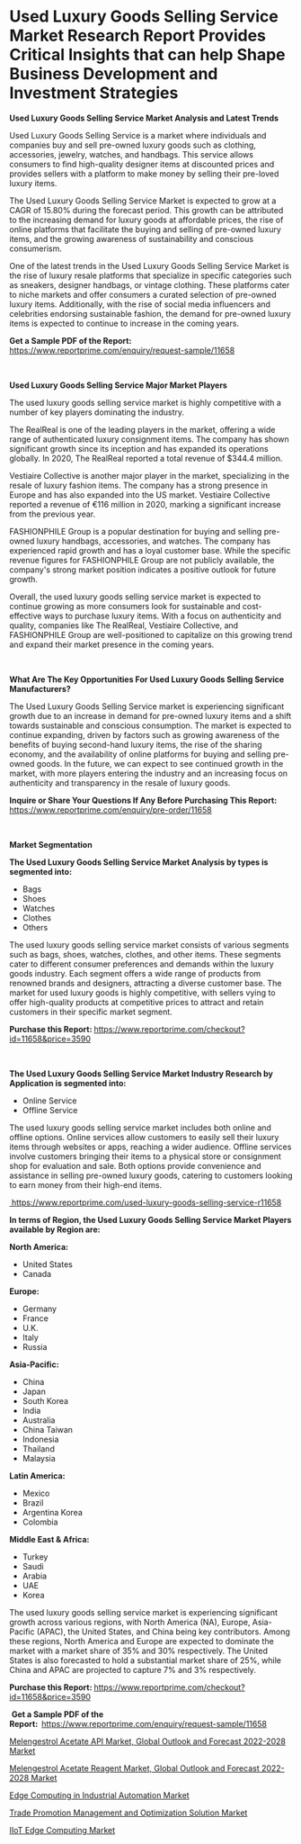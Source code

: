 <p><h1>Used Luxury Goods Selling Service Market Research Report Provides Critical Insights that can help Shape Business Development and Investment Strategies</h1></p><p><strong>Used Luxury Goods Selling Service Market Analysis and Latest Trends</strong></p>
<p><p>Used Luxury Goods Selling Service is a market where individuals and companies buy and sell pre-owned luxury goods such as clothing, accessories, jewelry, watches, and handbags. This service allows consumers to find high-quality designer items at discounted prices and provides sellers with a platform to make money by selling their pre-loved luxury items.</p><p>The Used Luxury Goods Selling Service Market is expected to grow at a CAGR of 15.80% during the forecast period. This growth can be attributed to the increasing demand for luxury goods at affordable prices, the rise of online platforms that facilitate the buying and selling of pre-owned luxury items, and the growing awareness of sustainability and conscious consumerism.</p><p>One of the latest trends in the Used Luxury Goods Selling Service Market is the rise of luxury resale platforms that specialize in specific categories such as sneakers, designer handbags, or vintage clothing. These platforms cater to niche markets and offer consumers a curated selection of pre-owned luxury items. Additionally, with the rise of social media influencers and celebrities endorsing sustainable fashion, the demand for pre-owned luxury items is expected to continue to increase in the coming years.</p></p>
<p><strong>Get a Sample PDF of the Report:&nbsp;</strong> <a href="https://www.reportprime.com/enquiry/request-sample/11658">https://www.reportprime.com/enquiry/request-sample/11658</a></p>
<p>&nbsp;</p>
<p><strong>Used Luxury Goods Selling Service Major Market Players</strong></p>
<p><p>The used luxury goods selling service market is highly competitive with a number of key players dominating the industry. </p><p>The RealReal is one of the leading players in the market, offering a wide range of authenticated luxury consignment items. The company has shown significant growth since its inception and has expanded its operations globally. In 2020, The RealReal reported a total revenue of $344.4 million.</p><p>Vestiaire Collective is another major player in the market, specializing in the resale of luxury fashion items. The company has a strong presence in Europe and has also expanded into the US market. Vestiaire Collective reported a revenue of €116 million in 2020, marking a significant increase from the previous year.</p><p>FASHIONPHILE Group is a popular destination for buying and selling pre-owned luxury handbags, accessories, and watches. The company has experienced rapid growth and has a loyal customer base. While the specific revenue figures for FASHIONPHILE Group are not publicly available, the company's strong market position indicates a positive outlook for future growth.</p><p>Overall, the used luxury goods selling service market is expected to continue growing as more consumers look for sustainable and cost-effective ways to purchase luxury items. With a focus on authenticity and quality, companies like The RealReal, Vestiaire Collective, and FASHIONPHILE Group are well-positioned to capitalize on this growing trend and expand their market presence in the coming years.</p></p>
<p>&nbsp;</p>
<p><strong>What Are The Key Opportunities For Used Luxury Goods Selling Service Manufacturers?</strong></p>
<p><p>The Used Luxury Goods Selling Service market is experiencing significant growth due to an increase in demand for pre-owned luxury items and a shift towards sustainable and conscious consumption. The market is expected to continue expanding, driven by factors such as growing awareness of the benefits of buying second-hand luxury items, the rise of the sharing economy, and the availability of online platforms for buying and selling pre-owned goods. In the future, we can expect to see continued growth in the market, with more players entering the industry and an increasing focus on authenticity and transparency in the resale of luxury goods.</p></p>
<p><strong>Inquire or Share Your Questions If Any Before Purchasing This Report:</strong> <a href="https://www.reportprime.com/enquiry/pre-order/11658">https://www.reportprime.com/enquiry/pre-order/11658</a></p>
<p>&nbsp;</p>
<p><strong>Market Segmentation</strong></p>
<p><strong>The Used Luxury Goods Selling Service Market Analysis by types is segmented into:</strong></p>
<p><ul><li>Bags</li><li>Shoes</li><li>Watches</li><li>Clothes</li><li>Others</li></ul></p>
<p><p>The used luxury goods selling service market consists of various segments such as bags, shoes, watches, clothes, and other items. These segments cater to different consumer preferences and demands within the luxury goods industry. Each segment offers a wide range of products from renowned brands and designers, attracting a diverse customer base. The market for used luxury goods is highly competitive, with sellers vying to offer high-quality products at competitive prices to attract and retain customers in their specific market segment.</p></p>
<p><strong>Purchase this Report:&nbsp;</strong><a href="https://www.reportprime.com/checkout?id=11658&price=3590">https://www.reportprime.com/checkout?id=11658&price=3590</a></p>
<p>&nbsp;</p>
<p><strong>The Used Luxury Goods Selling Service Market Industry Research by Application is segmented into:</strong></p>
<p><ul><li>Online Service</li><li>Offline Service</li></ul></p>
<p><p>The used luxury goods selling service market includes both online and offline options. Online services allow customers to easily sell their luxury items through websites or apps, reaching a wider audience. Offline services involve customers bringing their items to a physical store or consignment shop for evaluation and sale. Both options provide convenience and assistance in selling pre-owned luxury goods, catering to customers looking to earn money from their high-end items.</p></p>
<p><a href="https://www.reportprime.com/used-luxury-goods-selling-service-r11658">&nbsp;https://www.reportprime.com/used-luxury-goods-selling-service-r11658</a></p>
<p><strong>In terms of Region, the Used Luxury Goods Selling Service Market Players available by Region are:</strong></p>
<p>
    <p> <strong> North America: </strong>
        <ul>
            <li>United States</li>
            <li>Canada</li>
        </ul>
        </p> 
    <p> <strong> Europe: </strong>
        <ul>
            <li>Germany</li>
            <li>France</li>
            <li>U.K.</li>
            <li>Italy</li>
            <li>Russia</li>
        </ul>
        </p> 
    <p> <strong> Asia-Pacific: </strong>
        <ul>
            <li>China</li>
            <li>Japan</li>
            <li>South Korea</li>
            <li>India</li>
            <li>Australia</li>
            <li>China Taiwan</li>
            <li>Indonesia</li>
            <li>Thailand</li>
            <li>Malaysia</li>
        </ul>
        </p> 
    <p> <strong> Latin America: </strong>
        <ul>
            <li>Mexico</li>
            <li>Brazil</li>
            <li>Argentina Korea</li>
            <li>Colombia</li>
        </ul>
        </p> 
    <p> <strong> Middle East & Africa: </strong>
        <ul>
            <li>Turkey</li>
            <li>Saudi</li>
            <li>Arabia</li>
            <li>UAE</li>
            <li>Korea</li>
        </ul>
    </p>
    </p>
<p><p>The used luxury goods selling service market is experiencing significant growth across various regions, with North America (NA), Europe, Asia-Pacific (APAC), the United States, and China being key contributors. Among these regions, North America and Europe are expected to dominate the market with a market share of 35% and 30% respectively. The United States is also forecasted to hold a substantial market share of 25%, while China and APAC are projected to capture 7% and 3% respectively.</p></p>
<p><strong>Purchase this Report: </strong><a href="https://www.reportprime.com/checkout?id=11658&price=3590">https://www.reportprime.com/checkout?id=11658&price=3590</a></p>
<p>&nbsp;<strong>Get a Sample PDF of the Report:&nbsp;&nbsp;</strong><a href="https://www.reportprime.com/enquiry/request-sample/11658">https://www.reportprime.com/enquiry/request-sample/11658</a></p>
<p><strong></strong></p>
<p><p><a href="https://issuu.com/reportprime-2/docs/melengestrol-acetate-api-market-glo_ab8f7ec0b78540">Melengestrol Acetate API Market, Global Outlook and Forecast 2022-2028 Market</a></p><p><a href="https://issuu.com/reportprime-2/docs/melengestrol-acetate-reagent-market_41687f14fb3ecb">Melengestrol Acetate Reagent Market, Global Outlook and Forecast 2022-2028 Market</a></p><p><a href="https://medium.com/@dfght5g/global-edge-computing-in-industrial-automation-market-analysis-trends-forecasts-and-growth-9373e9585d1b">Edge Computing in Industrial Automation Market</a></p><p><a href="https://github.com/ChiragRP21/Market-Research-Report-List-6/blob/main/trade-promotion-management-and-optimization-solution-market.md">Trade Promotion Management and Optimization Solution Market</a></p><p><a href="https://medium.com/@dfght5g/global-iiot-edge-computing-market-analysis-trends-forecasts-and-growth-opportunities-2024-01a23d3a8a80">IIoT Edge Computing Market</a></p></p>